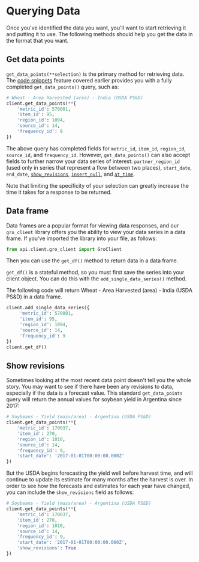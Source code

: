# Querying Data
Once you've identified the data you want, you'll want to start retrieving it and putting it to use. The following methods should help you get the data in the format that you want.

## Get data points
`get_data_points(**selection)` is the primary method for retrieving data. The [code snippets](./searching-data#code-snippets) feature covered earlier provides you with a fully completed `get_data_points()` query, such as:
```py
# Wheat - Area Harvested (area) - India (USDA PS&D)
client.get_data_points(**{
    'metric_id': 570001,
    'item_id': 95,
    'region_id': 1094, 
    'source_id': 14, 
    'frequency_id': 9
})
```
The above query has completed fields for `metric_id`, `item_id`, `region_id`, `source_id`, and `frequency_id`. However, `get_data_points()` can also accept fields to further narrow your data series of interest: `partner_region_id` (used only in series that represent a flow between two places), `start_date`, `end_date`, [`show_revisions`](#show-revisions), [`insert_null`](https://gro-intelligence.github.io/api-client/development/api.html#api.client.lib.get_data_points), and [`at_time`](https://gro-intelligence.github.io/api-client/development/api.html#api.client.lib.get_data_points).

Note that limiting the specificity of your selection can greatly increase the time it takes for a response to be returned.

## Data frame
Data frames are a popular format for viewing data responses, and our `gro_client` library offers you the ability to view your data series in a data frame. If you've imported the library into your file, as follows:
```py
from api.client.gro_client import GroClient
```
Then you can use the `get_df()` method to return data in a data frame.

`get_df()` is a stateful method, so you must first save the series into your client object. You can do this with the `add_single_data_series()` method. 

The following code will return Wheat - Area Harvested (area) - India (USDA PS&D) in a data frame.
```py
client.add_single_data_series({
     'metric_id': 570001, 
     'item_id': 95,
     'region_id': 1094, 
     'source_id': 14, 
     'frequency_id': 9
})
client.get_df()
```

## Show revisions
Sometimes looking at the most recent data point doesn't tell you the whole story. You may want to see if there have been any revisions to data, especially if the data is a forecast value. This standard `get_data_points` query will return the annual values for soybean yield in Argentina since 2017:
```py
# Soybeans - Yield (mass/area) - Argentina (USDA PS&D)
client.get_data_points(**{
    'metric_id': 170037, 
    'item_id': 270, 
    'region_id': 1010, 
    'source_id': 14, 
    'frequency_id': 9, 
    'start_date': '2017-01-01T00:00:00.000Z'
})
``` 
But the USDA begins forecasting the yield well before harvest time, and will continue to update its estimate for many months after the harvest is over. In order to see how the forecasts and estimates for each year have changed, you can include the `show_revisions` field as follows:
```py
# Soybeans - Yield (mass/area) - Argentina (USDA PS&D)
client.get_data_points(**{
    'metric_id': 170037, 
    'item_id': 270, 
    'region_id': 1010, 
    'source_id': 14, 
    'frequency_id': 9, 
    'start_date': '2017-01-01T00:00:00.000Z', 
    'show_revisions': True
})
```
